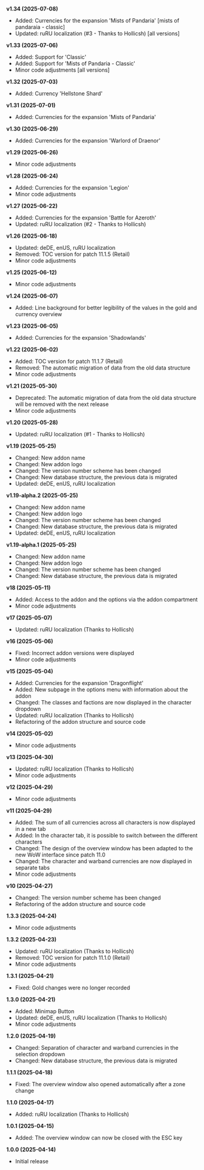 **v1.34 (2025-07-08)**
- Added: Currencies for the expansion 'Mists of Pandaria' [mists of pandaraia - classic]
- Updated: ruRU localization (#3 - Thanks to Hollicsh) [all versions]

**v1.33 (2025-07-06)**
- Added: Support for 'Classic'
- Added: Support for 'Mists of Pandaria - Classic'
- Minor code adjustments [all versions]

**v1.32 (2025-07-03)**
- Added: Currency 'Hellstone Shard'

**v1.31 (2025-07-01)**
- Added: Currencies for the expansion 'Mists of Pandaria'

**v1.30 (2025-06-29)**
- Added: Currencies for the expansion 'Warlord of Draenor'

**v1.29 (2025-06-26)**
- Minor code adjustments

**v1.28 (2025-06-24)**
- Added: Currencies for the expansion 'Legion'
- Minor code adjustments

**v1.27 (2025-06-22)**
- Added: Currencies for the expansion 'Battle for Azeroth'
- Updated: ruRU localization (#2 - Thanks to Hollicsh)

**v1.26 (2025-06-18)**
- Updated: deDE, enUS, ruRU localization
- Removed: TOC version for patch 11.1.5 (Retail)
- Minor code adjustments

**v1.25 (2025-06-12)**
- Minor code adjustments

**v1.24 (2025-06-07)**
- Added: Line background for better legibility of the values in the gold and currency overview

**v1.23 (2025-06-05)**
- Added: Currencies for the expansion 'Shadowlands'

**v1.22 (2025-06-02)**
- Added: TOC version for patch 11.1.7 (Retail)
- Removed: The automatic migration of data from the old data structure
- Minor code adjustments

**v1.21 (2025-05-30)**
- Deprecated: The automatic migration of data from the old data structure will be removed with the next release
- Minor code adjustments

**v1.20 (2025-05-28)**
- Updated: ruRU localization (#1 - Thanks to Hollicsh)

**v1.19 (2025-05-25)**
- Changed: New addon name
- Changed: New addon logo
- Changed: The version number scheme has been changed
- Changed: New database structure, the previous data is migrated
- Updated: deDE, enUS, ruRU localization

**v1.19-alpha.2 (2025-05-25)**
- Changed: New addon name
- Changed: New addon logo
- Changed: The version number scheme has been changed
- Changed: New database structure, the previous data is migrated
- Updated: deDE, enUS, ruRU localization

**v1.19-alpha.1 (2025-05-25)**
- Changed: New addon name
- Changed: New addon logo
- Changed: The version number scheme has been changed
- Changed: New database structure, the previous data is migrated

**v18 (2025-05-11)**
- Added: Access to the addon and the options via the addon compartment
- Minor code adjustments

**v17 (2025-05-07)**
- Updated: ruRU localization (Thanks to Hollicsh)

**v16 (2025-05-06)**
- Fixed: Incorrect addon versions were displayed
- Minor code adjustments

**v15 (2025-05-04)**
- Added: Currencies for the expansion 'Dragonflight'
- Added: New subpage in the options menu with information about the addon
- Changed: The classes and factions are now displayed in the character dropdown
- Updated: ruRU localization (Thanks to Hollicsh)
- Refactoring of the addon structure and source code

**v14 (2025-05-02)**
- Minor code adjustments

**v13 (2025-04-30)**
- Updated: ruRU localization (Thanks to Hollicsh)
- Minor code adjustments

**v12 (2025-04-29)**
- Minor code adjustments

**v11 (2025-04-29)**
- Added: The sum of all currencies across all characters is now displayed in a new tab
- Added: In the character tab, it is possible to switch between the different characters
- Changed: The design of the overview window has been adapted to the new WoW interface since patch 11.0
- Changed: The character and warband currencies are now displayed in separate tabs
- Minor code adjustments

**v10 (2025-04-27)**
- Changed: The version number scheme has been changed
- Refactoring of the addon structure and source code

**1.3.3 (2025-04-24)**
- Minor code adjustments

**1.3.2 (2025-04-23)**
- Updated: ruRU localization (Thanks to Hollicsh)
- Removed: TOC version for patch 11.1.0 (Retail)
- Minor code adjustments

**1.3.1 (2025-04-21)**
- Fixed: Gold changes were no longer recorded

**1.3.0 (2025-04-21)**
- Added: Minimap Button
- Updated: deDE, enUS, ruRU localization (Thanks to Hollicsh)
- Minor code adjustments

**1.2.0 (2025-04-19)**
- Changed: Separation of character and warband currencies in the selection dropdown
- Changed: New database structure, the previous data is migrated

**1.1.1 (2025-04-18)**
- Fixed: The overview window also opened automatically after a zone change

**1.1.0 (2025-04-17)**
- Added: ruRU localization (Thanks to Hollicsh)

**1.0.1 (2025-04-15)**
- Added: The overview window can now be closed with the ESC key

**1.0.0 (2025-04-14)**
- Initial release
